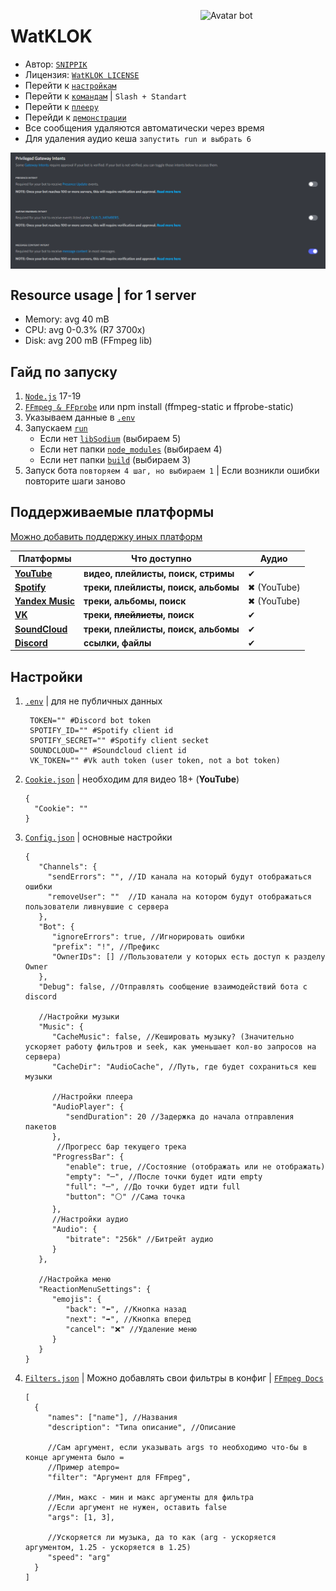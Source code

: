 [<img align="right" alt="Avatar bot" width="200px" src="https://cdn.discordapp.com/avatars/678588856588697610/466d3d51e6d497541622085ed18a1ad1.webp?size=4096" />](https://discordapp.com/users/623170593268957214)

# WatKLOK
- Автор: [`SNIPPIK`](https://github.com/SNIPPIK)
- Лицензия: [`WatKLOK LICENSE`](LICENSE.md)
- Перейти к [`настройкам`](db/Config.json)
- Перейти к [`командам`](src/Handler/Commands) | `Slash + Standart`
- Перейти к [`плееру`](src/AudioPlayer)
- Перейди к [`демонстрации`](https://www.youtube.com/watch?v=ncvpyWaxycw)
- Все сообщения удаляются автоматически через время
- Для удаления аудио кеша `запустить run и выбрать 6`

[<img align="center" alt="PGI Settings" width="1000px" src="https://github.com/SNIPPIK/WatKLOK/blob/v2/.github/resource/PGI.png?raw=true" />](https://github.com/SNIPPIK/WatKLOK/blob/v2/.github/resource/PGI.png?raw=true)

## Resource usage | for 1 server
- Memory: avg 40 mB
- CPU: avg 0-0.3% (R7 3700x)
- Disk: avg 200 mB (FFmpeg lib)

## Гайд по запуску
1. [`Node.js`](https://nodejs.org/ru/) 17-19
2. [`FFmpeg & FFprobe`](https://ffmpeg.org/) или npm install (ffmpeg-static и ffprobe-static)
3. Указываем данные в [`.env`](.env)
4. Запускаем [`run`](run.bat)
   - Если нет [`libSodium`](https://github.com/discordjs/discord.js/tree/main/packages/voice#dependencies) (выбираем 5)
   - Если нет папки [`node_modules`](node_modules) (выбираем 4)
   - Если нет папки [`build`](build) (выбираем 3)
5. Запуск бота `повторяем 4 шаг, но выбираем 1` | Если возникли ошибки повторите шаги заново

## Поддерживаемые платформы
[Можно добавить поддержку иных платформ](src/AudioPlayer/Structures/SongSupport.ts)

| Платформы                                    | Что доступно                         | Аудио       |
|----------------------------------------------|--------------------------------------|-------------|
| [**YouTube**](https://www.youtube.com/)      | **видео, плейлисты, поиск, стримы**  | ✔           |
| [**Spotify**](https://open.spotify.com/)     | **треки, плейлисты, поиск, альбомы** | ✖ (YouTube) |
| [**Yandex Music**](https://music.yandex.ru/) | **треки, альбомы, поиск**            | ✖ (YouTube) |
| [**VK**](https://vk.com/)                    | **треки, ~~плейлисты~~, поиск**      | ✔           |
| [**SoundCloud**](https://soundcloud.com/)    | **треки, плейлисты, поиск, альбомы** | ✔           |
| [**Discord**](https://discord.com/)          | **ссылки, файлы**                    | ✔           |

## Настройки
1. [`.env`](.env) | для не публичных данных
   ```dotenv
    TOKEN="" #Discord bot token
    SPOTIFY_ID="" #Spotify client id
    SPOTIFY_SECRET="" #Spotify client secket
    SOUNDCLOUD="" #Soundcloud client id
    VK_TOKEN="" #Vk auth token (user token, not a bot token)
   ```
1. [`Cookie.json`](db/Cookie.json) | необходим для видео 18+ (**YouTube**)
    ```json5
   {
      "Cookie": ""
   }
   ```
2. [`Config.json`](db/Config.json) | основные настройки
   ```json5
   {
      "Channels": {
        "sendErrors": "", //ID канала на который будут отображаться ошибки
        "removeUser": ""  //ID канала на котором будут отображаться пользователи ливнувшие с сервера
      },
      "Bot": {
         "ignoreErrors": true, //Игнорировать ошибки
         "prefix": "!", //Префикс
         "OwnerIDs": [] //Пользователи у которых есть доступ к разделу Owner
      },
      "Debug": false, //Отправлять сообщение взаимодействий бота с discord

      //Настройки музыки
      "Music": {
         "CacheMusic": false, //Кешировать музыку? (Значительно ускоряет работу фильтров и seek, как уменьшает кол-во запросов на сервера)
         "CacheDir": "AudioCache", //Путь, где будет сохраниться кеш музыки

         //Настройки плеера
         "AudioPlayer": {
            "sendDuration": 20 //Задержка до начала отправления пакетов
         },
          //Прогресс бар текущего трека
         "ProgressBar": {
            "enable": true, //Состояние (отображать или не отображать)
            "empty": "─", //После точки будет идти empty
            "full": "─", //До точки будет идти full
            "button": "⚪" //Сама точка
         },
         //Настройки аудио
         "Audio": {
            "bitrate": "256k" //Битрейт аудио
         }
      },

      //Настройка меню
      "ReactionMenuSettings": {
         "emojis": {
            "back": "⬅️", //Кнопка назад
            "next": "➡️", //Кнопка вперед
            "cancel": "❌" //Удаление меню
         }
      }
   }
   ```
3. [`Filters.json`](db/Filters.json) | Можно добавлять свои фильтры в конфиг | [`FFmpeg Docs`](https://ffmpeg.org/ffmpeg.html)
    ```json5
   [
      {
         "names": ["name"], //Названия
         "description": "Типа описание", //Описание

         //Сам аргумент, если указывать args то необходимо что-бы в конце аргумента было =
         //Пример atempo=
         "filter": "Аргумент для FFmpeg",

         //Мин, макс - мин и макс аргументы для фильтра
         //Если аргумент не нужен, оставить false
         "args": [1, 3],

         //Ускоряется ли музыка, да то как (arg - ускоряется аргументом, 1.25 - ускоряется в 1.25)
         "speed": "arg"
      }
   ]
     ```